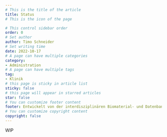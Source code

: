 ```yaml
---
# This is the title of the article
title: Status
# This is the icon of the page

# This control sidebar order
order: 0
# Set author
author: Timo Schneider
# Set writing time
date: 2022-10-17
# A page can have multiple categories
category:
- Administration
# A page can have multiple tags
tag:
- Klinik
# this page is sticky in article list
sticky: false
# this page will appear in starred articles
star: false
# You can customize footer content
footer: Entwickelt von der interdisziplinären Biomaterial- und Datenbank Frankfurt (iBDF)
# You can customize copyright content
copyright: false
---
```



<!-- more -->
WIP
